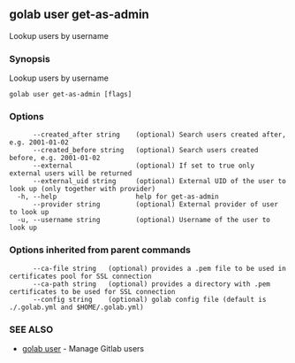 ## golab user get-as-admin

Lookup users by username

### Synopsis


Lookup users by username

```
golab user get-as-admin [flags]
```

### Options

```
      --created_after string    (optional) Search users created after, e.g. 2001-01-02
      --created_before string   (optional) Search users created before, e.g. 2001-01-02
      --external                (optional) If set to true only external users will be returned
      --external_uid string     (optional) External UID of the user to look up (only together with provider)
  -h, --help                    help for get-as-admin
      --provider string         (optional) External provider of user to look up
  -u, --username string         (optional) Username of the user to look up
```

### Options inherited from parent commands

```
      --ca-file string   (optional) provides a .pem file to be used in certificates pool for SSL connection
      --ca-path string   (optional) provides a directory with .pem certificates to be used for SSL connection
      --config string    (optional) golab config file (default is ./.golab.yml and $HOME/.golab.yml)
```

### SEE ALSO
* [golab user](golab_user.md)	 - Manage Gitlab users

